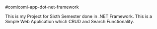#comicomi-app-dot-net-framework

This is my Project for Sixth Semester done in .NET Framework. 
This is a Simple Web Application which CRUD and Search Functionality.
